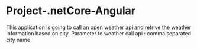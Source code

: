 # Project-.netCore-Angular
This application is going to call an open weather api and retrive the weather information based on city.
Parameter to weather call api : comma separated city name
